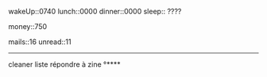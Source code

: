 wakeUp::0740
lunch::0000
dinner::0000
sleep:: ????

money::750

mails::16
unread::11

---

cleaner liste
répondre à zine
°****